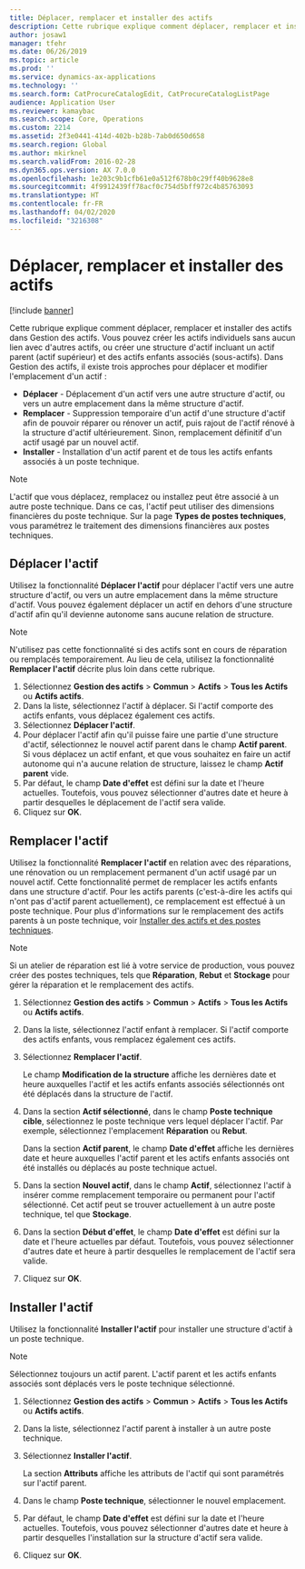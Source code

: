 ```yaml
---
title: Déplacer, remplacer et installer des actifs
description: Cette rubrique explique comment déplacer, remplacer et installer des actifs dans Gestion des actifs.
author: josaw1
manager: tfehr
ms.date: 06/26/2019
ms.topic: article
ms.prod: ''
ms.service: dynamics-ax-applications
ms.technology: ''
ms.search.form: CatProcureCatalogEdit, CatProcureCatalogListPage
audience: Application User
ms.reviewer: kamaybac
ms.search.scope: Core, Operations
ms.custom: 2214
ms.assetid: 2f3e0441-414d-402b-b28b-7ab0d650d658
ms.search.region: Global
ms.author: mkirknel
ms.search.validFrom: 2016-02-28
ms.dyn365.ops.version: AX 7.0.0
ms.openlocfilehash: 1e203c9b1cfb61e0a512f678b0c29ff40b9628e8
ms.sourcegitcommit: 4f9912439ff78acf0c754d5bff972c4b85763093
ms.translationtype: HT
ms.contentlocale: fr-FR
ms.lasthandoff: 04/02/2020
ms.locfileid: "3216308"
---
```

# <a name="move-replace-and-install-assets"></a>Déplacer, remplacer et installer des actifs

[!include [banner](../../includes/banner.md)]

 

Cette rubrique explique comment déplacer, remplacer et installer des actifs dans Gestion des actifs. Vous pouvez créer les actifs individuels sans aucun lien avec d'autres actifs, ou créer une structure d'actif incluant un actif parent (actif supérieur) et des actifs enfants associés (sous-actifs). Dans Gestion des actifs, il existe trois approches pour déplacer et modifier l'emplacement d'un actif :

- **Déplacer** - Déplacement d'un actif vers une autre structure d'actif, ou vers un autre emplacement dans la même structure d'actif.
- **Remplacer** - Suppression temporaire d'un actif d'une structure d'actif afin de pouvoir réparer ou rénover un actif, puis rajout de l'actif rénové à la structure d'actif ultérieurement. Sinon, remplacement définitif d'un actif usagé par un nouvel actif.
- **Installer** - Installation d'un actif parent et de tous les actifs enfants associés à un poste technique.

> [!NOTE]
> L'actif que vous déplacez, remplacez ou installez peut être associé à un autre poste technique. Dans ce cas, l'actif peut utiliser des dimensions financières du poste technique. Sur la page **Types de postes techniques**, vous paramétrez le traitement des dimensions financières aux postes techniques.

## <a name="move-asset"></a>Déplacer l'actif

Utilisez la fonctionnalité **Déplacer l'actif** pour déplacer l'actif vers une autre structure d'actif, ou vers un autre emplacement dans la même structure d'actif. Vous pouvez également déplacer un actif en dehors d'une structure d'actif afin qu'il devienne autonome sans aucune relation de structure.

> [!NOTE]
> N'utilisez pas cette fonctionnalité si des actifs sont en cours de réparation ou remplacés temporairement. Au lieu de cela, utilisez la fonctionnalité **Remplacer l'actif** décrite plus loin dans cette rubrique.

1. Sélectionnez **Gestion des actifs** \> **Commun** \> **Actifs** \> **Tous les Actifs** ou **Actifs actifs**.
2. Dans la liste, sélectionnez l'actif à déplacer. Si l'actif comporte des actifs enfants, vous déplacez également ces actifs.
3. Sélectionnez **Déplacer l'actif**.
4. Pour déplacer l'actif afin qu'il puisse faire une partie d'une structure d'actif, sélectionnez le nouvel actif parent dans le champ **Actif parent**. Si vous déplacez un actif enfant, et que vous souhaitez en faire un actif autonome qui n'a aucune relation de structure, laissez le champ **Actif parent** vide.
5. Par défaut, le champ **Date d'effet** est défini sur la date et l'heure actuelles. Toutefois, vous pouvez sélectionner d'autres date et heure à partir desquelles le déplacement de l'actif sera valide.
6. Cliquez sur **OK**.

## <a name="replace-asset"></a>Remplacer l'actif

Utilisez la fonctionnalité **Remplacer l'actif** en relation avec des réparations, une rénovation ou un remplacement permanent d'un actif usagé par un nouvel actif. Cette fonctionnalité permet de remplacer les actifs enfants dans une structure d'actif. Pour les actifs parents (c'est-à-dire les actifs qui n'ont pas d'actif parent actuellement), ce remplacement est effectué à un poste technique. Pour plus d'informations sur le remplacement des actifs parents à un poste technique, voir [Installer des actifs et des postes techniques](../functional-locations/install-objects-on-functional-locations.md).

> [!NOTE]
> Si un atelier de réparation est lié à votre service de production, vous pouvez créer des postes techniques, tels que **Réparation**, **Rebut** et **Stockage** pour gérer la réparation et le remplacement des actifs.

1. Sélectionnez **Gestion des actifs** \> **Commun** \> **Actifs** \> **Tous les Actifs** ou **Actifs actifs**.
2. Dans la liste, sélectionnez l'actif enfant à remplacer. Si l'actif comporte des actifs enfants, vous remplacez également ces actifs.
3. Sélectionnez **Remplacer l'actif**.

    Le champ **Modification de la structure** affiche les dernières date et heure auxquelles l'actif et les actifs enfants associés sélectionnés ont été déplacés dans la structure de l'actif.

4. Dans la section **Actif sélectionné**, dans le champ **Poste technique cible**, sélectionnez le poste technique vers lequel déplacer l'actif. Par exemple, sélectionnez l'emplacement **Réparation** ou **Rebut**.

    Dans la section **Actif parent**, le champ **Date d'effet** affiche les dernières date et heure auxquelles l'actif parent et les actifs enfants associés ont été installés ou déplacés au poste technique actuel.

5. Dans la section **Nouvel actif**, dans le champ **Actif**, sélectionnez l'actif à insérer comme remplacement temporaire ou permanent pour l'actif sélectionné. Cet actif peut se trouver actuellement à un autre poste technique, tel que **Stockage**.
7. Dans la section **Début d'effet**, le champ **Date d'effet** est défini sur la date et l'heure actuelles par défaut. Toutefois, vous pouvez sélectionner d'autres date et heure à partir desquelles le remplacement de l'actif sera valide.
8. Cliquez sur **OK**.

## <a name="install-asset"></a>Installer l'actif

Utilisez la fonctionnalité **Installer l'actif** pour installer une structure d'actif à un poste technique.

> [!NOTE]
> Sélectionnez toujours un actif parent. L'actif parent et les actifs enfants associés sont déplacés vers le poste technique sélectionné.

1. Sélectionnez **Gestion des actifs** \> **Commun** \> **Actifs** \> **Tous les Actifs** ou **Actifs actifs**.
2. Dans la liste, sélectionnez l'actif parent à installer à un autre poste technique.
3. Sélectionnez **Installer l'actif**.

    La section **Attributs** affiche les attributs de l'actif qui sont paramétrés sur l'actif parent.

4. Dans le champ **Poste technique**, sélectionner le nouvel emplacement.
5. Par défaut, le champ **Date d'effet** est défini sur la date et l'heure actuelles. Toutefois, vous pouvez sélectionner d'autres date et heure à partir desquelles l'installation sur la structure d'actif sera valide.
6. Cliquez sur **OK**.
